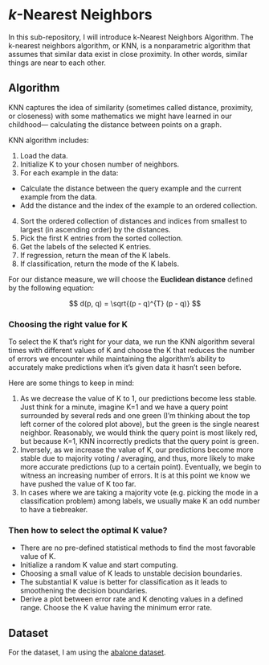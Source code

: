 # $k$-Nearest Neighbors
In this sub-repository, I will introduce k-Nearest Neighbors Algorithm. The  k-nearest neighbors algorithm, or KNN, is a nonparametric algorithm that assumes that similar data exist in close proximity. In other words, similar things are near to each other.

## Algorithm
KNN captures the idea of similarity (sometimes called distance, proximity, or closeness) with some mathematics we might have learned in our childhood— calculating the distance between points on a graph.

KNN algorithm includes:
1. Load the data.
2. Initialize K to your chosen number of neighbors.
3. For each example in the data:
  - Calculate the distance between the query example and the current example from the data.
  - Add the distance and the index of the example to an ordered collection.
4. Sort the ordered collection of distances and indices from smallest to largest (in ascending order) by the distances.
5. Pick the first K entries from the sorted collection.
6. Get the labels of the selected K entries.
7. If regression, return the mean of the K labels.
8. If classification, return the mode of the K labels.

For our distance measure, we will choose the **Euclidean distance** defined by the following equation:

$$
d(p, q) = \sqrt{(p - q)^{T} (p - q)}
$$

### Choosing the right value for K
To select the K that’s right for your data, we run the KNN algorithm several times with different values of K and choose the K that reduces the number of errors we encounter while maintaining the algorithm’s ability to accurately make predictions when it’s given data it hasn’t seen before.

Here are some things to keep in mind:

1. As we decrease the value of K to 1, our predictions become less stable. Just think for a minute, imagine K=1 and we have a query point surrounded by several reds and one green (I’m thinking about the top left corner of the colored plot above), but the green is the single nearest neighbor. Reasonably, we would think the query point is most likely red, but because K=1, KNN incorrectly predicts that the query point is green.
2. Inversely, as we increase the value of K, our predictions become more stable due to majority voting / averaging, and thus, more likely to make more accurate predictions (up to a certain point). Eventually, we begin to witness an increasing number of errors. It is at this point we know we have pushed the value of K too far.
3. In cases where we are taking a majority vote (e.g. picking the mode in a classification problem) among labels, we usually make K an odd number to have a tiebreaker.

### Then how to select the optimal K value?
- There are no pre-defined statistical methods to find the most favorable value of K.
- Initialize a random K value and start computing.
- Choosing a small value of K leads to unstable decision boundaries.
- The substantial K value is better for classification as it leads to smoothening the decision boundaries.
- Derive a plot between error rate and K denoting values in a defined range. Choose the K value having the minimum error rate. 

## Dataset
For the dataset, I am using the [abalone dataset](https://github.com/yw110-1/INDE-577/tree/main/Data).
